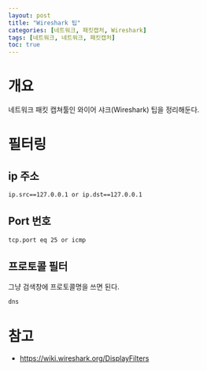 ```yaml
---
layout: post
title: "Wireshark 팁"
categories: [네트워크, 패킷캡처, Wireshark]
tags: [네트워크, 네트워크, 패킷캡처]
toc: true
---
```


# 개요 
네트워크 패킷 캡쳐툴인 와이어 샤크(Wireshark) 팁을 정리해둔다. 

# 필터링
## ip 주소

```sh
ip.src==127.0.0.1 or ip.dst==127.0.0.1
```

## Port 번호

```sh
tcp.port eq 25 or icmp
```

## 프로토콜 필터

그냥 검색창에 프로토콜명을 쓰면 된다. 

```sh
dns
```


# 참고 
- https://wiki.wireshark.org/DisplayFilters